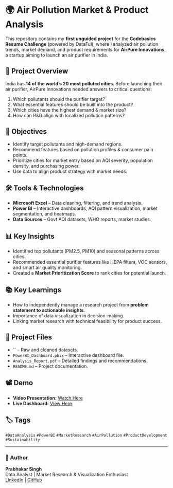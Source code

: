# 🌍 Air Pollution Market & Product Analysis

This repository contains my **first unguided project** for the **Codebasics Resume Challenge** (powered by DataFul), where I analyzed air pollution trends, market demand, and product requirements for **AirPure Innovations**, a startup aiming to launch an air purifier in India.

## 📜 Project Overview
India has **14 of the world’s 20 most polluted cities**. Before launching their air purifier, AirPure Innovations needed answers to critical questions:
1. Which pollutants should the purifier target?
2. What essential features should be built into the product?
3. Which cities have the highest demand & market size?
4. How can R&D align with localized pollution patterns?

## 🎯 Objectives
- Identify target pollutants and high-demand regions.
- Recommend features based on pollution profiles & consumer pain points.
- Prioritize cities for market entry based on AQI severity, population density, and purchasing power.
- Use data to align product strategy with market needs.

## 🛠 Tools & Technologies
- **Microsoft Excel** – Data cleaning, filtering, and trend analysis.
- **Power BI** – Interactive dashboards, AQI pattern visualization, market segmentation, and heatmaps.
- **Data Sources** – Govt AQI datasets, WHO reports, market studies.

## 📊 Key Insights
- Identified top pollutants (PM2.5, PM10) and seasonal patterns across cities.
- Recommended essential purifier features like HEPA filters, VOC sensors, and smart air quality monitoring.
- Created a **Market Prioritization Score** to rank cities for potential launch.

## 📚 Key Learnings
- How to independently manage a research project from **problem statement to actionable insights**.
- Importance of data visualization in decision-making.
- Linking market research with technical feasibility for product success.

## 📂 Project Files
- `` – Raw and cleaned datasets.
- `PowerBI_Dashboard.pbix` – Interactive dashboard file.
- `Analysis_Report.pdf` – Detailed findings and recommendations.
- `README.md` – Project documentation.

## 📽 Demo
- **Video Presentation:** [Watch Here](https://lnkd.in/d_Stvvav)  
- **Live Dashboard:** [View Here](https://lnkd.in/dyb-wGnj)

## 🏷 Tags
`#DataAnalysis` `#PowerBI` `#MarketResearch` `#AirPollution` `#ProductDevelopment` `#Sustainability`

---

### 📌 Author
**Prabhakar Singh**  
Data Analyst | Market Research & Visualization Enthusiast  
[LinkedIn](https://www.linkedin.com/in/prabhakarsingh001/) | [GitHub](https://github.com/)  
